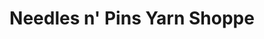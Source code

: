 ---
title: "Needles n' Pins Yarn Shoppe"
url: /delavan/needles-n-pins-yarn-shoppe/
shop: Andenken
---